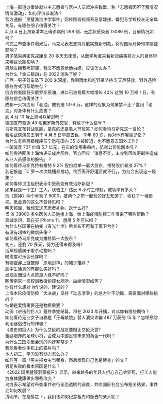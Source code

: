上海一街道办事处就业主志愿者与医护人员起冲突致歉，称「志愿者因不了解情况情绪激动」，如何评价该说法？  
官方通报「灵璧渔沟中学事件」网传围殴视频系恶意嫁接、嫌犯与学校校长无亲属关系，有哪些细节值得关注？  
4 月 4 日上海新增本土确诊病例 268 例、无症状感染者 13086 例，目前情况如何？  
乌克兰布查事件曝光后，马克龙表态支持对俄实施新制裁，将对国际局势带来哪些影响？  
男子感染奥密克戎康复 20 多天无味觉，从医学角度来看新冠病毒将对人的身体带来哪些长期影响？  
男朋友蹭我考研课，我又不愿意给他白嫖，应该怎么办？  
为什么「金三银四」在 2022 消失了呢？  
广西一男子驾车坠下 200 米深崖，靠喝雨水和吃野果坚持 5 天后获救，野外遇险哪些方式可帮助生存？  
俄方称美国狂买俄罗斯原油，进口石油规模大幅增长 43% 达到 10 万桶 / 日，有哪些信息值得关注？  
成都一火锅店用「老油」被判赔 1376 万，这样的现象为何屡禁不止？食用「老油」对身体有什么危害？  
到 4 月 10 号上海可以解封吗？  
德国宣布驱逐 40 名俄罗斯外交官，释放了什么信号？  
马斯克宣布转战氢能，是真的还是愚人节玩笑？如何看待马斯克这一言论？  
著名武侠演员王羽于 4 月 5 日早晨去世，享年 80 岁，你对他有哪些记忆？  
为什么有些高级程序员宁愿在国内 35 岁被辞退，也不愿意去国外工作?  
一架波音 737 价值 5.7 亿元，在它的使用寿命内，航空公司能回本吗？  
如何看待网传上海快递员成片阳性，官方回应「消息不实，未收到因收寄邮件造成从业人员感染的报告」？  
如何看待马斯克持有推特 9.2% 股份成单一最大股东，推特股价暴涨 27%？  
名记报道「C 罗一次次跳槽都成功，梅西离开舒适区就不行」，为何会出现这一现象？  
如何看待世卫组织表示中医药能有效治疗新冠？  
如果我是一个工厂工人，状告工厂违反 8 小时工作制，成功率有多大？  
玩《原神》两个月氪了 5000，被两个之前一起玩的好友知道了，收获了一堆鄙视。氪金真的这么不受待见吗？  
明天核酸，我想去送志愿者礼物，送什么好?  
15 省 38000 多名医务人员驰援上海，给上海疫情防控工作带来了哪些帮助？  
真诚求问，现在买 iPhone 11，想用 5 年可以吗？  
为什么张国荣在拍完《春光乍泄》后宣布不再和王家卫合作?  
有没有超棒的微信头像？  
如何看待马斯克成为推特第一大股东？  
初三，还剩 70 多天，努力还得来得及吗?  
活蒸螃蟹属于虐杀动物吗？  
喝零度可乐会长胖吗？  
有哪些穿上就被你「原地封神」的裙子推荐？  
高中生活真的有那么美好吗？  
发朋友圈没人点赞是人缘不好吗？  
网传南京一高校副教授偷窥女厕所，后续情况如何？  
你有什么想对 infj 说的，建议的？  
上海本轮疫情防控「大决战」坚持「动态清零」的总方针不动摇，需要面对哪些挑战？  
结婚是爱情重要还是物质重要？  
动画《进击的巨人》最终季完结篇，将在 2023 年开播，对此你有哪些期待？  
如何看待无业女子自称是「王母娘娘」替人消灾诈骗 487 万获刑 15 年？怎样预防利用迷信进行的诈骗？  
《进击的巨人》为什么艾伦的战友要阻止艾伦灭世?  
董路培养的足球小将，会成为中国足球未来的黄金一代吗？  
为什么三国杀里会玩的内奸非常少？  
我能看看你手机上的猫片吗？  
本人初二，学习没有动力怎么办？  
如何写一篇「男主把女主当替身，然后发现自己也是替身」的文？  
男足失败的根本原因是什么？  
《2022 国民健康洞察报告》显示，越来越多的年轻人担心自己会猝死，打工人能为身体健康做出哪些改变？  
乌方表示希望对布查事件进行全面透明的调查，并向国际社会公布相关结果，事件会如何发展？  
清明节，在疫情之下，我们该如何纪念祖先和逝去的亲人呢？  
